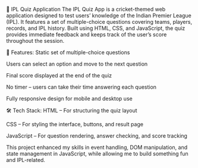 🏏 IPL Quiz Application
The IPL Quiz App is a cricket-themed web application designed to test users’ knowledge of the Indian Premier League (IPL). It features a set of multiple-choice questions covering teams, players, records, and IPL history. Built using HTML, CSS, and JavaScript, the quiz provides immediate feedback and keeps track of the user’s score throughout the session.

🎯 Features:
Static set of multiple-choice questions

Users can select an option and move to the next question

Final score displayed at the end of the quiz

No timer – users can take their time answering each question

Fully responsive design for mobile and desktop use

🛠 Tech Stack:
HTML – For structuring the quiz layout

CSS – For styling the interface, buttons, and result page

JavaScript – For question rendering, answer checking, and score tracking

This project enhanced my skills in event handling, DOM manipulation, and state management in JavaScript, while allowing me to build something fun and IPL-related.
